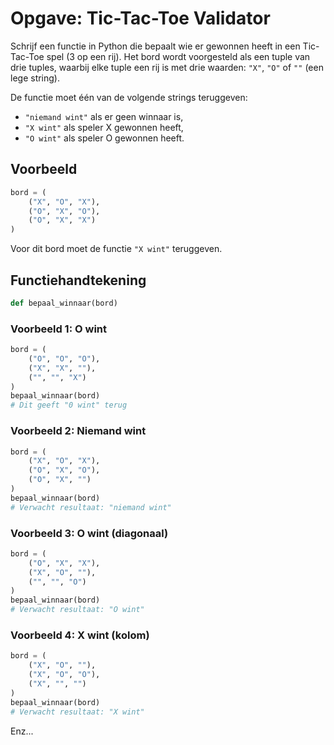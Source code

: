 # Opgave: Tic-Tac-Toe Validator

Schrijf een functie in Python die bepaalt wie er gewonnen heeft in een Tic-Tac-Toe spel (3 op een rij). Het bord wordt voorgesteld als een tuple van drie tuples, waarbij elke tuple een rij is met drie waarden: `"X"`, `"O"` of `""` (een lege string).

De functie moet één van de volgende strings teruggeven:

- `"niemand wint"` als er geen winnaar is,
- `"X wint"` als speler X gewonnen heeft,
- `"O wint"` als speler O gewonnen heeft.

## Voorbeeld

```python
bord = (
    ("X", "O", "X"),
    ("O", "X", "O"),
    ("O", "X", "X")
)
```

Voor dit bord moet de functie `"X wint"` teruggeven.

## Functiehandtekening

```python
def bepaal_winnaar(bord)
```

### Voorbeeld 1: O wint

```python
bord = (
    ("O", "O", "O"),
    ("X", "X", ""),
    ("", "", "X")
)
bepaal_winnaar(bord)
# Dit geeft "0 wint" terug
```

### Voorbeeld 2: Niemand wint

```python
bord = (
    ("X", "O", "X"),
    ("O", "X", "O"),
    ("O", "X", "")
)
bepaal_winnaar(bord)
# Verwacht resultaat: "niemand wint"
```

### Voorbeeld 3: O wint (diagonaal)

```python
bord = (
    ("O", "X", "X"),
    ("X", "O", ""),
    ("", "", "O")
)
bepaal_winnaar(bord)
# Verwacht resultaat: "O wint"
```

### Voorbeeld 4: X wint (kolom)

```python
bord = (
    ("X", "O", ""),
    ("X", "O", "O"),
    ("X", "", "")
)
bepaal_winnaar(bord)
# Verwacht resultaat: "X wint"
```

Enz...
